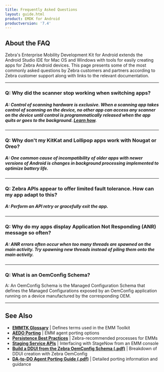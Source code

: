 ```yaml
---
title: Frequently Asked Questions
layout: guide.html
product: EMDK for Android
productversion: '7.4'
---
```


## About the FAQ 

Zebra's Enterprise Mobility Development Kit for Android extends the Android Studio IDE for Mac OS and Windows with tools for easily creating apps for Zebra Android devices. This page presents some of the most commonly asked questions by Zebra customers and partners according to Zebra customer support along with links to the relevant documentation. 

-----

### Q: Why did the scanner stop working when switching apps?

##### A: Control of scanning hardware is exclusive. When a scanning app takes control of scanning on the device, no other app can access any scanner on the device until control is programmatically released when the app quits or goes to the background. [Learn how](../barcode_scanning_guide/#5releasescanner). 

-----

### Q: Why don't my KitKat and Lollipop apps work with Nougat or Oreo?

##### A: One common cause of incompatibility of older apps with newer versions of Android is changes in background processing implemented to optimize battery life. 

-----

### Q: Zebra APIs appear to offer limited fault tolerance. How can my app adapt to this?

##### A: Perform an API retry or gracefully exit the app. 

-----

### Q: Why do my apps display Application Not Responding (ANR) message so often? 

##### A: ANR errors often occur when too many threads are spawned on the main activity. Try spawning new threads instead of piling them onto the main activity. 

-----

### Q: What is an OemConfig Schema? 

A: An OemConfig Schema is the Managed Configuration Schema that defines the Managed Configurations exposed by an OemConfig application running on a device manufactured by the corresponding OEM. 

-----

## See Also

* **[EMMTK Glossary](../glossary)** | Defines terms used in the EMM Toolkit
* **[AEDO Porting](../port)** | EMM agent porting options 
* **[Persistence Best Practices](../persistence)** | Zebra-recommended processes for EMMs
* **[Staging Service APIs](../api)** | Interfacing with StageNow from an EMM console
* **[Build a DDUI from the Zebra OemConfig Schema (.pdf)](../../downloads/Zebra_EMMTK_Building_DDUI_from_OemConfig_Schema_091418.pdf)** | Breakdown of DDUI creation with Zebra OemConfig
* **[DA-to-DO Agent Porting Guide (.pdf)](../../downloads/Zebra_EMMTK_DA-to-DO_Porting_Guide_091418.pdf)** | Detailed porting information and guidance


